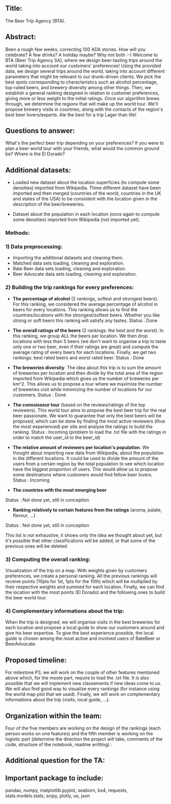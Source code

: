 ## Title:

The Beer Trip Agency (BTA). 

## Abstract:

Been a rough few weeks, correcting 100 ADA stories. How will you celebrate? A few drinks? A holiday maybe? Why not both :-)  Welcome to BTA (Beer Trip Agency SA), where we design beer-tasting trips around the world taking into account our customers' preferences!
Using the provided data, we design several trips around the world, taking into account different parameters that might be relevant to our drunk-driven clients. We pick the best spots corresponding to characteristics such as alcohol percentage, top-rated beers, and brewery diversity among other things. Then, we establish a general ranking designed in relation to customer preferences, giving more or less weight to the initial ratings. Once our algorithm brews through, we determine the regions that will make up the world tour. We'll propose brewery visits in countries, along with the contacts of the region's best beer lovers/experts. Ale the best for a trip Lager than life!

## Questions to answer:

What's the perfect beer trip depending on your preferences? If you were to plan a beer world tour with your friends,
what would the common ground be? Where is the El Dorado?


## Additional datasets:

- Loaded new dataset about the location superficies (to compute some densities) imported from Wikipedia. Three different dataset have been imported and then merged (countries of the world, countries in the UK and states of the USA) to be consistent with the location given in the description of the beer/breweries. 

- Dataset about the population in each location (once again to compute some densities) imported from Wikipedia (not imported yet).

### Methods: 

### 1) Data preprocessing:

- Importing the additional datasets and cleaning them.
- Matched data sets loading, cleaning and exploration.
- Rate Beer data sets loading, cleaning and exploration.
- Beer Advocate data sets loading, cleaning and exploration.
 
### 2) Building the trip rankings for every preferences: 

- **The percentage of alcohol** (2 rankings, softest and strongest beers). For this ranking, we considered the average percentage of alcohol in beers for every locations. This ranking allows us to find the countries/locations with the strongest/softest beers. Whether you like strong or soft beers this ranking will satisfy any tastes. 
Status : Done

- **The overall ratings of the beers** (2 rankings: the best and the worst). In this ranking, we group ALL the beers per location. We then drop locations with less than 5 beers (we don't want to organise a trip to taste only one or two beer, even if their ratings are great) and compute the average rating of every beers for each locations. Finally, we get two rankings: best rated beers and worst rated beer.
Status : Done

- **The breweries diversity**. The idea about this trip is to sum the amount of breweries per location and then divide by the total area of the region imported from Wikipedia which gives us the number of breweries per km^2. This allows us to propose a tour where we maximize the number of breweries visit while minimizing the number of locations for our customers. 
Status : Done

- **The connoisseur tour** (based on the reviews/ratings of the top reviewers). This world tour aims to propose the best beer trip for the real beer passionate. We want to guarantee that only the best beers will be proposed, which can be done by finding the most active reviewers (thus the most experienced) per site and analyse the ratings to build the ranking.
Status : Incoming (problem to load the .txt file with the ratings in order to match the user_id to the beer_id)

- **The relative amount of reviewers per location's population**. We thought about importing new data from Wikipedia, about the population in the different locations. It could be used to divide the amount of the users from a certain region by the total population to see which location have the biggest proportion of users. This would allow us to propose some destinations where customers would find fellow beer lovers. 
Status : Incoming

- **The countries with the most emerging beer**

Status : Not done yet, still in conception

- **Ranking relatively to certain features from the ratings** (aroma, palate, flavour, ...) 

Status : Not done yet, still in conception


This list is not exhaustive, it shows only the idea we thought about yet, but it's possible that other classifications will be added, or that some of the previous ones will be deleted.

### 3) Computing the overall ranking: 

Visualization of the trip on a map. 
With weights given by customers preferences, we create a personal ranking. 
All the previous rankings will receive points (10pts for 1st, 1pts for the 10th) which will be multiplied by their respective weights and summed for each location. Finally, we can find the location with the most points (El Dorado) and the following ones to build the beer world tour. 

### 4) Complementary informations about the trip:

When the trip is designed, we will organise visits in the best breweries for each location and propose a local guide to show our customers around and give his beer expertise. To give the best experience possible, the local guide is chosen among the most active and involved users of RateBeer or BeerAdvocate. 

## Proposed timeline: 

For milestone P3, we will work on the couple of other features mentioned above which, for the moste part, require to load the .txt file. It is also possible that we will implement new classements if new ideas come to us. We will also find good way to visualize every rankings (for instance using the world map plot that we used). Finally, we will work on complementary informations about the trip (visits, local guide, ...).

## Organization within the team: 

Four of the five members are working on the design of the rankings (each person works on one features) and the fifth member is working on the logistic part (determine the direction the project will take, comments of the code, structure of the notebook, readme writting) :

## Additional question for the TA: 


## Important package to include:

pandas, numpy, matplotlib.pyplot, seaborn, bs4, requests, stats.models.stats, scipy, plotly, us, json
